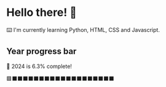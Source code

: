 # Hello there! 👋

⌨️ I'm currently learning Python, HTML, CSS and Javascript.

## Year progress bar

📅 2024 is 6.3% complete!

🟩⬛⬛⬛⬛⬛⬛⬛⬛⬛⬛⬛⬛⬛⬛⬛⬛⬛⬛⬛